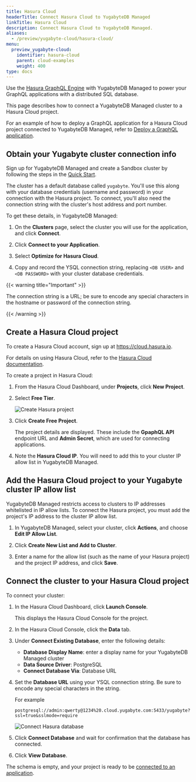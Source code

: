 ```yaml
---
title: Hasura Cloud
headerTitle: Connect Hasura Cloud to YugabyteDB Managed
linkTitle: Hasura Cloud
description: Connect Hasura Cloud to YugabyteDB Managed.
aliases:
  - /preview/yugabyte-cloud/hasura-cloud/
menu:
  preview_yugabyte-cloud:
    identifier: hasura-cloud
    parent: cloud-examples
    weight: 400
type: docs
---
```


Use the [Hasura GraphQL Engine](https://hasura.io) with YugabyteDB Managed to power your GraphQL applications with a distributed SQL database.

This page describes how to connect a YugabyteDB Managed cluster to a Hasura Cloud project.

For an example of how to deploy a GraphQL application for a Hasura Cloud project connected to YugabyteDB Managed, refer to [Deploy a GraphQL application](../hasura-sample-app/).

## Obtain your Yugabyte cluster connection info

Sign up for YugabyteDB Managed and create a Sandbox cluster by following the steps in the [Quick Start](../../cloud-quickstart/).

The cluster has a default database called `yugabyte`. You'll use this along with your database credentials (username and password) in your connection with the Hasura project. To connect, you'll also need the connection string with the cluster's host address and port number.

To get these details, in YugabyteDB Managed:

1. On the **Clusters** page, select the cluster you will use for the application, and click **Connect**.

1. Click  **Connect to your Application**.

1. Select **Optimize for Hasura Cloud**.

1. Copy and record the YSQL connection string, replacing `<DB USER>` and `<DB PASSWORD>` with your cluster database credentials.

{{< warning title="Important" >}}

The connection string is a URL; be sure to encode any special characters in the hostname or password of the connection string.

{{< /warning >}}

## Create a Hasura Cloud project

To create a Hasura Cloud account, sign up at <https://cloud.hasura.io>.

For details on using Hasura Cloud, refer to the [Hasura Cloud documentation](https://hasura.io/docs/latest/graphql/cloud/index.html).

To create a project in Hasura Cloud:

1. From the Hasura Cloud Dashboard, under **Projects**, click **New Project**.

1. Select **Free Tier**.

    ![Create Hasura project](/images/deploy/yugabyte-cloud/hasura-create-project.png)

1. Click **Create Free Project**.

    The project details are displayed. These include the **GpaphQL API** endpoint URL and **Admin Secret**, which are used for connecting applications.

1. Note the **Hasura Cloud IP**. You will need to add this to your cluster IP allow list in YugabyteDB Managed.

## Add the Hasura Cloud project to your Yugabyte cluster IP allow list

YugabyteDB Managed restricts access to clusters to IP addresses whitelisted in IP allow lists. To connect the Hasura project, you must add the project's IP address to the  cluster IP allow list.

1. In YugabyteDB Managed, select your cluster, click **Actions**, and choose **Edit IP Allow List**.

1. Click **Create New List and Add to Cluster**.

1. Enter a name for the allow list (such as the name of your Hasura project) and the project IP address, and click **Save**.

## Connect the cluster to your Hasura Cloud project

To connect your cluster:

1. In the Hasura Cloud Dashboard, click **Launch Console**.

    This displays the Hasura Cloud Console for the project.

1. In the Hasura Cloud Console, click the **Data** tab.

1. Under **Connect Existing Database**, enter the following details:

    * **Database Display Name**: enter a display name for your YugabyteDB Managed cluster
    * **Data Source Driver**: PostgreSQL
    * **Connect Database Via**: Database URL

1. Set the **Database URL** using your YSQL connection string. Be sure to encode any special characters in the string.

    For example

    ```url
    postgresql://admin:qwerty@1234%20.cloud.yugabyte.com:5433/yugabyte?ssl=true&sslmode=require
    ```

    ![Connect Hasura database](/images/yb-cloud/hasura-cloud-connect-database.png)

1. Click **Connect Database** and wait for confirmation that the database has connected.

1. Click **View Database**.

The schema is empty, and your project is ready to be [connected to an application](../hasura-sample-app/).
